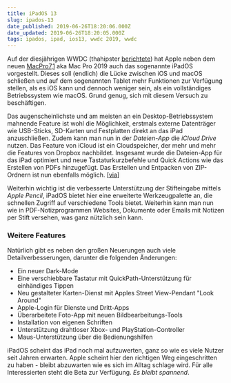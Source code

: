 ```yaml
---
title: iPadOS 13
slug: ipados-13
date_published: 2019-06-26T18:20:06.000Z
date_updated: 2019-06-26T18:20:05.000Z
tags: ipados, ipad, ios13, wwdc 2019, wwdc
---
```


Auf der diesjährigen WWDC (thahipster [berichtete](__GHOST_URL__/wwdc-2019/)) hat Apple neben dem neuen [MacPro7,1](__GHOST_URL__/macpro7-1-die-neue-kasereibe/) aka Mac Pro 2019 auch das sogenannte iPadOS vorgestellt. Dieses soll (endlich) die Lücke zwischen iOS und macOS schließen und auf dem sogenannten Tablet mehr Funktionen zur Verfügung stellen, als es iOS kann und dennoch weniger sein, als ein vollständiges Betriebssystem wie macOS. Grund genug, sich mit diesem Versuch zu beschäftigen.

Das augenscheinlichste und am meisten an ein Desktop-Betriebssystem mahnende Feature ist wohl die Möglichkeit, erstmals externe Datenträger wie USB-Sticks, SD-Karten und Festplatten direkt an das iPad anzuschließen. Zudem kann man nun in der *Dateien-App* die *iCloud Drive* nutzen. Das Feature von iCloud ist ein Cloudspeicher, der mehr und mehr die Features von Dropbox nachbildet.
Insgesamt wurde die Dateien-App für das iPad optimiert und neue Tastaturkurzbefehle und Quick Actions wie das Erstellen von PDFs hinzugefügt. Das Erstellen und Entpacken von ZIP-Ordnern ist nun ebenfalls möglich. [[via](https://www.chip.de/news/iPadOS-13-Public-Beta-Das-bringt-das-grosse-iPad-Update_169886710.html)]

Weiterhin wichtig ist die verbesserte Unterstützung der Stifteingabe mittels *Apple Pencil*, iPadOS bietet hier eine erweiterte Werkzeugpalette an, die schnellen Zugriff auf verschiedene Tools bietet. Weiterhin kann man nun wie in PDF-Notizprogrammen Websites, Dokumente oder Emails mit Notizen per Stift versehen, was ganz nützlich sein kann.

### Weitere Features

Natürlich gibt es neben den großen Neuerungen auch viele Detailverbesserungen, darunter die folgenden Änderungen:

- Ein neuer Dark-Mode
- Eine verschiebbare Tastatur mit QuickPath-Unterstützung für einhändiges Tippen
- Neu gestalteter Karten-Dienst mit Apples Street View-Pendant "Look Around"
- Apple-Login für Dienste und Dritt-Apps
- Überarbeitete Foto-App mit neuen Bildbearbeitungs-Tools
- Installation von eigenen Schriften
- Unterstützung drahtloser Xbox- und PlayStation-Controller
- Maus-Unterstützung über die Bedienungshilfen

iPadOS scheint das iPad noch mal aufzuwerten, ganz so wie es viele Nutzer seit Jahren erwarten. Apple scheint hier den richtigen Weg eingeschritten zu haben - bleibt abzuwarten wie es sich im Alltag schlage wird. Für alle Interessierten steht die Beta zur Verfügung. *Es bleibt spannend*.

